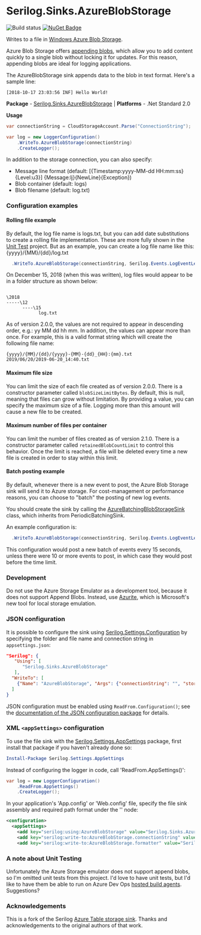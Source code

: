 # Serilog.Sinks.AzureBlobStorage

![Build status](https://dev.azure.com/cloudscope/Open%20Source/_apis/build/status/SeriLog-AzureBlobSink%20release "Build status")
[![NuGet Badge](https://buildstats.info/nuget/Serilog.Sinks.AzureBlobStorage)](https://www.nuget.org/packages/Serilog.Sinks.AzureBlobStorage/)

Writes to a file in [Windows Azure Blob Storage](https://azure.microsoft.com/en-us/services/storage/blobs/).

Azure Blob Storage offers [appending blobs](https://docs.microsoft.com/en-us/rest/api/storageservices/understanding-block-blobs--append-blobs--and-page-blobs/), which allow you to add content quickly to a single blob without locking it for updates.  For this reason, appending blobs are ideal for logging applications.

The AzureBlobStorage sink appends data to the blob in text format. Here's a sample line:
```
[2018-10-17 23:03:56 INF] Hello World!
```

**Package** - [Serilog.Sinks.AzureBlobStorage](http://nuget.org/packages/serilog.sinks.azureblobstorage) | **Platforms** - .Net Standard 2.0

**Usage**
```csharp
var connectionString = CloudStorageAccount.Parse("ConnectionString");

var log = new LoggerConfiguration()
    .WriteTo.AzureBlobStorage(connectionString)
    .CreateLogger();
```

In addition to the storage connection, you can also specify:
* Message line format (default: [{Timestamp:yyyy-MM-dd HH:mm:ss} {Level:u3}] {Message:lj}{NewLine}{Exception})
* Blob container (default: logs)
* Blob filename (default: log.txt)

### Configuration examples

#### Rolling file example

By default, the log file name is logs.txt, but you can add date substitutions to create a rolling file implementation. These are more fully shown in the 
[Unit Test](https://github.com/chriswill/serilog-sinks-azureblobstorage/blob/master/tests/Serilog.Sinks.AzureBlobStorage.UnitTest/BlobNameFactoryUT.cs) 
project. But as an example, you can create a log file name like this: {yyyy}/{MM}/{dd}/log.txt

```csharp
  .WriteTo.AzureBlobStorage(connectionString, Serilog.Events.LogEventLevel.Information, null, "{yyyy}/{MM}/{dd}/log.txt")
```

On December 15, 2018 (when this was written), log files would appear to be in a folder structure as shown below:

```

\2018
-----\12
      ----\15
            log.txt

```

As of version 2.0.0, the values are not required to appear in descending order, e.g.: yy MM dd hh mm.  In addition, the values can appear more than once.  For example, this is a valid format string which will create the following file name:
```
{yyyy}/{MM}/{dd}/{yyyy}-{MM}-{dd}_{HH}:{mm}.txt
2019/06/20/2019-06-20_14:40.txt
```

#### Maximum file size

You can limit the size of each file created as of version 2.0.0.  There is a constructor parameter called `blobSizeLimitBytes`. By
default, this is null, meaning that files can grow without limitation.  By providing a value, you can specify the maximum size of a file. Logging more than this amount will cause a new file to be created.

#### Maximum number of files per container

You can limit the number of files created as of version 2.1.0.  There is a constructor parameter called `retainedBlobCountLimit` to control this behavior. Once the limit is reached, a file will
be deleted every time a new file is created in order to stay within this limit.

#### Batch posting example

By default, whenever there is a new event to post, the Azure Blob Storage sink will send it to Azure storage.  For cost-management or performance reasons, you can
choose to "batch" the posting of new log events.

You should create the sink by calling the [AzureBatchingBlobStorageSink](https://github.com/chriswill/serilog-sinks-azureblobstorage/blob/master/src/Serilog.Sinks.AzureBlobStorage/Sinks/AzureBlobStorage/AzureBatchingBlobStorageSink.cs) class, which inherits from PeriodicBatchingSink.

An example configuration is:
```csharp
  .WriteTo.AzureBlobStorage(connectionString, Serilog.Events.LogEventLevel.Information, null, null, null, true, TimeSpan.FromSeconds(15), 10)
```
This configuration would post a new batch of events every 15 seconds, unless there were 10 or more events to post, in which case they would post before the time limit.

### Development

Do not use the Azure Storage Emulator as a development tool, because it does not support Append Blobs. Instead, use [Azurite](https://github.com/Azure/Azurite), which is Microsoft's new tool for local storage emulation.

### JSON configuration

It is possible to configure the sink using [Serilog.Settings.Configuration](https://github.com/serilog/serilog-settings-configuration) by specifying the folder and file name and connection string in `appsettings.json`:

```json
"Serilog": {
   "Using": [
      "Serilog.Sinks.AzureBlobStorage"
   ],
  "WriteTo": [
    {"Name": "AzureBlobStorage", "Args": {"connectionString": "", "storageContainerName": "", "storageFileName": ""}}
  ]
}
```

JSON configuration must be enabled using `ReadFrom.Configuration()`; see the [documentation of the JSON configuration package](https://github.com/serilog/serilog-settings-configuration) for details.

### XML `<appSettings>` configuration

To use the file sink with the [Serilog.Settings.AppSettings](https://github.com/serilog/serilog-settings-appsettings) package, first install that package if you haven't already done so:

```powershell
Install-Package Serilog.Settings.AppSettings
```

Instead of configuring the logger in code, call 'ReadFrom.AppSettings()':

```csharp
var log = new LoggerConfiguration()
    .ReadFrom.AppSettings()
    .CreateLogger();
```

In your application's 'App.config' or 'Web.config' file, specify the file sink assembly and required path format under the '<appSettings>' node:

```xml
<configuration>
  <appSettings>
    <add key="serilog:using:AzureBlobStorage" value="Serilog.Sinks.AzureBlobStorage" />
    <add key="serilog:write-to:AzureBlobStorage.connectionString" value="DefaultEndpointsProtocol=https;AccountName=ACCOUNT_NAME;AccountKey=KEY;EndpointSuffix=core.windows.net" />
    <add key="serilog:write-to:AzureBlobStorage.formatter" value="Serilog.Formatting.Compact.CompactJsonFormatter, Serilog.Formatting.Compact" />
```

### A note about Unit Testing

Unfortunately the Azure Storage emulator does not support append blobs, so I'm omitted unit tests from this project.  I'd love to have unit tests,
but I'd like to have them be able to run on Azure Dev Ops 
[hosted build agents](https://github.com/Microsoft/azure-pipelines-image-generation/blob/master/images/win/Vs2017-Server2016-Readme.md).  Suggestions?

### Acknowledgements

This is a fork of the Serilog [Azure Table storage sink](https://github.com/serilog/serilog-sinks-azuretablestorage).  Thanks 
and acknowledgements to the original authors of that work.
